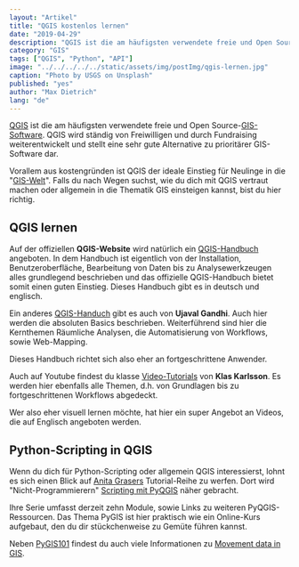 ```yaml
---
layout: "Artikel"
title: "QGIS kostenlos lernen"
date: "2019-04-29"
description: "QGIS ist die am häufigsten verwendete freie und Open Source-GIS-Software. QGIS wird ständig von Freiwilligen und durch Fundraising weiterentwickelt und stellt eine sehr gute Alternative zu prioritärer GIS-Software dar."
category: "GIS"
tags: ["QGIS", "Python", "API"]
image: "../../../../../static/assets/img/postImg/qgis-lernen.jpg"
caption: "Photo by USGS on Unsplash"
published: "yes"
author: "Max Dietrich"
lang: "de"
---
```


[QGIS](https://www.qgis.org/de/site/ "QGIS") ist die am häufigsten verwendete freie und Open Source-[GIS-Software](/gis/gis-software-optionen "GIS-Software Optionen"). QGIS wird ständig von Freiwilligen und durch Fundraising weiterentwickelt und stellt eine sehr gute Alternative zu prioritärer GIS-Software dar.

Vorallem aus kostengründen ist QGIS der ideale Einstieg für Neulinge in die "[GIS-Welt](/gis/was-ist-gis "Was ist GIS?")". Falls du nach Wegen suchst, wie du dich mit QGIS vertraut machen oder allgemein in die Thematik GIS einsteigen kannst, bist du hier richtig.

## [](#qgis-lernen)QGIS lernen

Auf der offiziellen **QGIS-Website** wird natürlich ein [QGIS-Handbuch](https://docs.qgis.org/3.4/de/docs/user_manual/ "[QGIS-Handbuch") angeboten. In dem Handbuch ist eigentlich von der Installation, Benutzeroberfläche, Bearbeitung von Daten bis zu Analysewerkzeugen alles grundlegend beschrieben und das offizielle QGIS-Handbuch bietet somit einen guten Einstieg. Dieses Handbuch gibt es in deutsch und englisch.

Ein anderes [QGIS-Handuch](https://www.qgistutorials.com/en/# "QGIS-Handuch") gibt es auch von **Ujaval Gandhi**. Auch hier werden die absoluten Basics beschrieben. Weiterführend sind hier die Kernthemen Räumliche Analysen, die Automatisierung von Workflows, sowie Web-Mapping.

Dieses Handbuch richtet sich also eher an fortgeschrittene Anwender.

Auch auf Youtube findest du klasse [Video-Tutorials](https://www.youtube.com/channel/UCxs7cfMwzgGZhtUuwhny4-Q "Video-Tutorials") von **Klas Karlsson**. Es werden hier ebenfalls alle Themen, d.h. von Grundlagen bis zu fortgeschrittenen Workflows abgedeckt.

Wer also eher visuell lernen möchte, hat hier ein super Angebot an Videos, die auf Englisch angeboten werden.

## [](#python-scripting-in-qgis)Python-Scripting in QGIS

Wenn du dich für Python-Scripting oder allgemein QGIS interessierst, lohnt es sich einen Blick auf [Anita Grasers](https://anitagraser.com/) Tutorial-Reihe zu werfen. Dort wird "Nicht-Programmierern" [Scripting mit PyQGIS](https://anitagraser.com/pyqgis-101-introduction-to-qgis-python-programming-for-non-programmers/ "Scripting mit PyQGIS") näher gebracht.

Ihre Serie umfasst derzeit zehn Module, sowie Links zu weiteren PyQGIS-Ressourcen. Das Thema PyGIS ist hier praktisch wie ein Online-Kurs aufgebaut, den du dir stückchenweise zu Gemüte führen kannst.

Neben [PyGIS101](https://anitagraser.com/pyqgis-101-introduction-to-qgis-python-programming-for-non-programmers/ "PyGIS101") findest du auch viele Informationen zu [Movement data in GIS](https://anitagraser.com/movement-data-in-gis/ "Movement data in GIS").